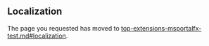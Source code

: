 <a name="localization"></a>
## Localization

The page you requested has moved to [top-extensions-msportalfx-test.md#localization](top-extensions-msportalfx-test.md#localization).
